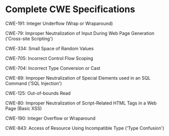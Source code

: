

# Complete CWE Specifications

CWE-191: Integer Underflow (Wrap or Wraparound)

CWE-79: Improper Neutralization of Input During Web Page Generation ('Cross-site Scripting')

CWE-334: Small Space of Random Values

CWE-705: Incorrect Control Flow Scoping

CWE-704: Incorrect Type Conversion or Cast

CWE-89: Improper Neutralization of Special Elements used in an SQL Command ('SQL Injection')

CWE-125: Out-of-bounds Read

CWE-80: Improper Neutralization of Script-Related HTML Tags in a Web Page (Basic XSS)

CWE-190: Integer Overflow or Wraparound

CWE-843: Access of Resource Using Incompatible Type ('Type Confusion')